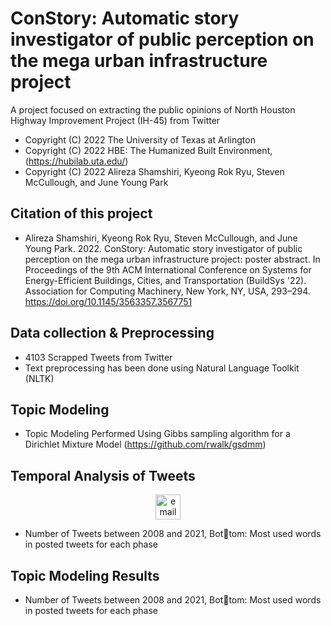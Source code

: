 # ConStory: Automatic story investigator of public perception on the mega urban infrastructure project 

A project focused on extracting the public opinions of North Houston Highway Improvement Project (IH-45) from Twitter

 *  Copyright (C) 2022  The University of Texas at Arlington
 *  Copyright (C) 2022  HBE: The Humanized Built Environment, (https://hubilab.uta.edu/)
 *  Copyright (C) 2022  Alireza Shamshiri, Kyeong Rok Ryu, Steven McCullough, and June Young Park

## Citation of this project

- Alireza Shamshiri, Kyeong Rok Ryu, Steven McCullough, and June Young Park. 2022. ConStory: Automatic story investigator of public perception on the mega urban infrastructure project: poster abstract. In Proceedings of the 9th ACM International Conference on Systems for Energy-Efficient Buildings, Cities, and Transportation (BuildSys '22). Association for Computing Machinery, New York, NY, USA, 293–294. https://doi.org/10.1145/3563357.3567751

## Data collection & Preprocessing

- 4103 Scrapped Tweets from Twitter 
- Text preprocessing has been done using Natural Language Toolkit (NLTK)

## Topic Modeling

- Topic Modeling Performed Using Gibbs sampling algorithm for a Dirichlet Mixture Model (https://github.com/rwalk/gsdmm)

## Temporal Analysis of Tweets
<p align="center">
	<a href="mailto:shamshiri.alireza@protonmail.com" target="_blank">
		<img align="center" src="images/hello_there.gif](https://github.com/Alireza-shm/Constory/blob/main/Images/tA.jpg" alt="email" height="40" width="40" />
	</a>
</p>

- Number of Tweets between 2008 and 2021, Bottom: Most used words in posted tweets for each phase

## Topic Modeling Results


- Number of Tweets between 2008 and 2021, Bottom: Most used words in posted tweets for each phase
